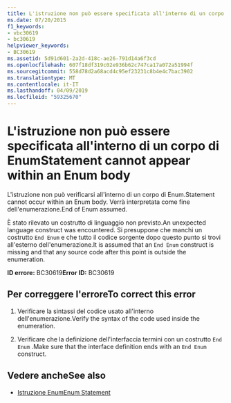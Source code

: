 ```yaml
---
title: L'istruzione non può essere specificata all'interno di un corpo di Enum
ms.date: 07/20/2015
f1_keywords:
- vbc30619
- bc30619
helpviewer_keywords:
- BC30619
ms.assetid: 5d91d601-2a2d-418c-ae26-791d14a6f3cd
ms.openlocfilehash: 607f18df319c02e936b62c747ca17a072a51994f
ms.sourcegitcommit: 558d78d2a68acd4c95ef23231c8b4e4c7bac3902
ms.translationtype: MT
ms.contentlocale: it-IT
ms.lasthandoff: 04/09/2019
ms.locfileid: "59325670"
---
```

# <a name="statement-cannot-appear-within-an-enum-body"></a><span data-ttu-id="84020-102">L'istruzione non può essere specificata all'interno di un corpo di Enum</span><span class="sxs-lookup"><span data-stu-id="84020-102">Statement cannot appear within an Enum body</span></span>
<span data-ttu-id="84020-103">L'istruzione non può verificarsi all'interno di un corpo di Enum.</span><span class="sxs-lookup"><span data-stu-id="84020-103">Statement cannot occur within an Enum body.</span></span> <span data-ttu-id="84020-104">Verrà interpretata come fine dell'enumerazione.</span><span class="sxs-lookup"><span data-stu-id="84020-104">End of Enum assumed.</span></span>  
  
 <span data-ttu-id="84020-105">È stato rilevato un costrutto di linguaggio non previsto.</span><span class="sxs-lookup"><span data-stu-id="84020-105">An unexpected language construct was encountered.</span></span> <span data-ttu-id="84020-106">Si presuppone che manchi un costrutto `End Enum` e che tutto il codice sorgente dopo questo punto si trovi all'esterno dell'enumerazione.</span><span class="sxs-lookup"><span data-stu-id="84020-106">It is assumed that an `End Enum` construct is missing and that any source code after this point is outside the enumeration.</span></span>  
  
 <span data-ttu-id="84020-107">**ID errore:** BC30619</span><span class="sxs-lookup"><span data-stu-id="84020-107">**Error ID:** BC30619</span></span>  
  
## <a name="to-correct-this-error"></a><span data-ttu-id="84020-108">Per correggere l'errore</span><span class="sxs-lookup"><span data-stu-id="84020-108">To correct this error</span></span>  
  
1. <span data-ttu-id="84020-109">Verificare la sintassi del codice usato all'interno dell'enumerazione.</span><span class="sxs-lookup"><span data-stu-id="84020-109">Verify the syntax of the code used inside the enumeration.</span></span>  
  
2. <span data-ttu-id="84020-110">Verificare che la definizione dell'interfaccia termini con un costrutto `End Enum` .</span><span class="sxs-lookup"><span data-stu-id="84020-110">Make sure that the interface definition ends with an `End Enum` construct.</span></span>  
  
## <a name="see-also"></a><span data-ttu-id="84020-111">Vedere anche</span><span class="sxs-lookup"><span data-stu-id="84020-111">See also</span></span>

- [<span data-ttu-id="84020-112">Istruzione Enum</span><span class="sxs-lookup"><span data-stu-id="84020-112">Enum Statement</span></span>](../../visual-basic/language-reference/statements/enum-statement.md)
